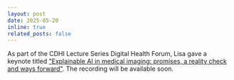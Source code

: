 ```yaml
---
layout: post
date: 2025-05-20
inline: true
related_posts: false
---
```


As part of the CDHI Lecture Series Digital Health Forum, Lisa gave a keynote titled ["Explainable AI in medical imaging: promises, a reality check and ways forward"](https://www.c4dhi.org/news/250520-keynote-by-prf-dr-lisa-koch-on-explaining-ai-in-medical-imaging/). The recording will be available soon.

